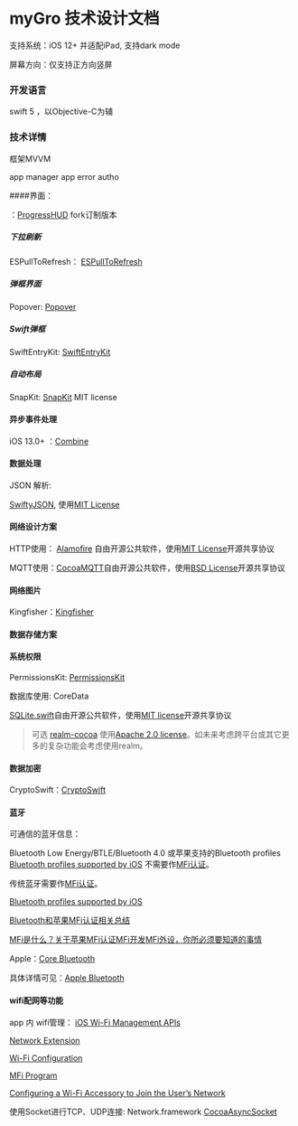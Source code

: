 # myGro 技术设计文档


支持系统：iOS 12+ 并适配iPad, 支持dark mode

屏幕方向：仅支持正方向竖屏

### 开发语言
swift 5 ，以Objective-C为辅

### 技术详情

框架MVVM

app manager
app error
autho

####界面：

：[ProgressHUD](https://github.com/stoull/ProgressHUD) fork订制版本
##### 下拉刷新
ESPullToRefresh： [ESPullToRefresh](https://github.com/eggswift/pull-to-refresh)
##### 弹框界面
Popover: [Popover](https://github.com/corin8823/Popover)

##### Swift弹框
SwiftEntryKit: [SwiftEntryKit](https://github.com/huri000/SwiftEntryKit)

##### 自动布局
SnapKit: [SnapKit](https://github.com/SnapKit/SnapKit) MIT license

#### 异步事件处理
iOS 13.0+ ：[Combine](https://developer.apple.com/documentation/combine)

#### 数据处理

JSON 解析:

[SwiftyJSON](https://github.com/SwiftyJSON/SwiftyJSON), 使用[MIT License](https://github.com/SwiftyJSON/SwiftyJSON/blob/master/LICENSE)

#### 网络设计方案

HTTP使用： [Alamofire](https://github.com/Alamofire/Alamofire) 自由开源公共软件，使用[MIT License](https://github.com/Alamofire/Alamofire/blob/master/LICENSE)开源共享协议

MQTT使用：[CocoaMQTT](https://github.com/emqx/CocoaMQTT)自由开源公共软件，使用[BSD License](https://github.com/emqx/CocoaMQTT/blob/master/epl-v10)开源共享协议

#### 网络图片
Kingfisher：[Kingfisher](https://github.com/onevcat/Kingfisher)

#### 数据存储方案

#### 系统权限
PermissionsKit: [PermissionsKit](https://github.com/sparrowcode/PermissionsKit)

数据库使用: 
CoreData

[SQLite.swift](https://github.com/stephencelis/SQLite.swift)自由开源公共软件，使用[MIT license](https://github.com/stephencelis/SQLite.swift/blob/master/LICENSE.txt)开源共享协议

> 可选 [realm-cocoa](https://github.com/realm/realm-cocoa) 使用[Apache 2.0 license](https://github.com/realm/realm-core)。如未来考虑跨平台或其它更多的复杂功能会考虑使用realm。

#### 数据加密
CryptoSwift：[CryptoSwift](https://github.com/krzyzanowskim/CryptoSwift)

#### 蓝牙

可通信的蓝牙信息：

Bluetooth Low Energy/BTLE/Bluetooth 4.0 或苹果支持的Bluetooth profiles [Bluetooth profiles supported by iOS](https://support.apple.com/en-us/HT204387) 不需要作[MFi认证](https://mfi.apple.com)。

传统蓝牙需要作[MFi认证](https://mfi.apple.com)。

[Bluetooth profiles supported by iOS](https://support.apple.com/en-us/HT204387)

[Bluetooth和苹果MFi认证相关总结](https://www.jianshu.com/p/6de5398d6332)

[MFi是什么？关于苹果MFi认证MFi开发MFi外设，你所必须要知道的事情](https://www.jianshu.com/p/b90b0c45398d)


Apple：[Core Bluetooth](https://developer.apple.com/documentation/corebluetooth)

>
具体详情可见：[Apple Bluetooth](https://developer.apple.com/bluetooth/)

#### wifi配网等功能

app 内 wifi管理：
[iOS Wi-Fi Management APIs](https://developer.apple.com/library/archive/qa/qa1942/_index.html)


[Network Extension](https://developer.apple.com/documentation/networkextension)

[Wi-Fi Configuration](https://developer.apple.com/documentation/networkextension/wi-fi_configuration)

[MFi Program](https://mfi.apple.com)

[Configuring a Wi-Fi Accessory to Join the User’s Network](https://developer.apple.com/documentation/networkextension/configuring_a_wi-fi_accessory_to_join_the_user_s_network)


使用Socket进行TCP、UDP连接: 
Network.framework
[CocoaAsyncSocket](https://github.com/robbiehanson/CocoaAsyncSocket)

